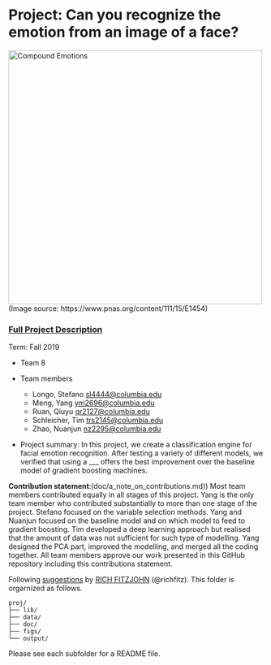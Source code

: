 # Project: Can you recognize the emotion from an image of a face? 
<img src="figs/CE.jpg" alt="Compound Emotions" width="500"/>
(Image source: https://www.pnas.org/content/111/15/E1454)

### [Full Project Description](doc/project3_desc.md)

Term: Fall 2019

+ Team 8
+ Team members
	+ Longo, Stefano sl4444@columbia.edu
	+ Meng, Yang ym2696@columbia.edu
	+ Ruan, Qiuyu qr2127@columbia.edu
	+ Schleicher, Tim trs2145@columbia.edu
	+ Zhao, Nuanjun nz2295@columbia.edu

+ Project summary: In this project, we create a classification engine for facial emotion recognition. After testing a variety of different models, we verified that using a ___ offers the best improvement over the baseline model of gradient boosting machines.
	
**Contribution statement**:(doc/a_note_on_contributions.md)) Most team members contributed equally in all stages of this project. Yang is the only team member who contributed substantially to more than one stage of the project. Stefano focused on the variable selection methods. Yang and Nuanjun focused on the baseline model and on which model to feed to gradient boosting. Tim developed a deep learning approach but realised that the amount of data was not sufficient for such type of modelling. Yang designed the PCA part, improved the modelling, and merged all the coding together. All team members approve our work presented in this GitHub repository including this contributions statement. 

Following [suggestions](http://nicercode.github.io/blog/2013-04-05-projects/) by [RICH FITZJOHN](http://nicercode.github.io/about/#Team) (@richfitz). This folder is orgarnized as follows.

```
proj/
├── lib/
├── data/
├── doc/
├── figs/
└── output/
```

Please see each subfolder for a README file.
